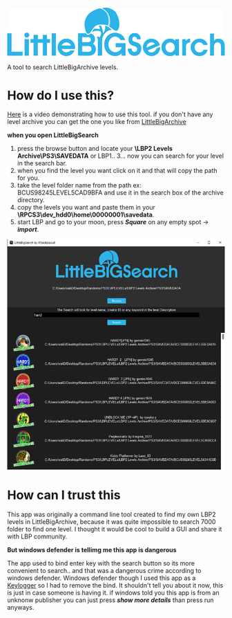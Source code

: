 ![](LBSearch.png)

A tool to search LittleBigArchive levels.

# How do I use this?

[Here](https://www.youtube.com/watch?v=ZrQJU4NGE-A) is a video demonstrating how to use this tool.
if you don't have any level archive you can get the one you like from [LittleBigArchive](http://littlebigarchive.com/)

**when you open LittleBigSearch**

1. press the browse button and locate your **\LBP2 Levels Archive\PS3\SAVEDATA** or LBP1.. 3... now you can search for your level in the search bar.
2. when you find the level you want click on it and that will copy the path for you.
3. take the level folder name from the path ex: BCUS98245LEVEL5CAD9BFA and use it in the search box of the archive directory.
5. copy the levels you want and paste them in your **\RPCS3\dev_hdd0\home\00000001\savedata**.
6. start LBP and go to your moon, press ***Square*** on any empty spot -> ***import***. 



![](Screenshot_12.png)



# How can I trust this

This app was originally a command line tool created to find my own LBP2 levels in LittleBigArchive, because it was quite impossible to search 7000 folder to find one level. I thought it would be cool to build a GUI and share it with LBP community. 

**But windows defender is tellimg me this app is dangerous**

The app used to bind enter key with the search button so its more convenient to search.. and that was a dangerous crime according to windows defender. Windows defender though I used this app as a [Keylogger](https://en.wikipedia.org/wiki/Keystroke_logging) so I had to remove the bind. It shouldn't tell you about it now, this is just in case someone is having it. if windows told you this app is from an unknonw publisher you can just press ***show more details*** than press run anyways.
